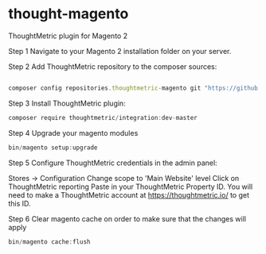 # thought-magento
ThoughtMetric plugin for Magento 2

Step 1
Navigate to your Magento 2 installation folder on your server.

Step 2
Add ThoughtMetric repository to the composer sources:

```jsx

composer config repositories.thoughtmetric-magento git "https://github.com/thoughtmetric/thought-magento.git"
```

Step 3
Install ThoughtMetric plugin:

```jsx
composer require thoughtmetric/integration:dev-master
```

Step 4
Upgrade your magento modules

```jsx
bin/magento setup:upgrade
```

Step 5
Configure ThoughtMetric credentials in the admin panel:

Stores → Configuration
Change scope to 'Main Website' level
Click on ThoughtMetric reporting
Paste in your ThoughtMetric Property ID. You will need to make a ThoughtMetric account at https://thoughtmetric.io/ to get this ID.

Step 6
Clear magento cache on order to make sure that the changes will apply
```jsx
bin/magento cache:flush
```
